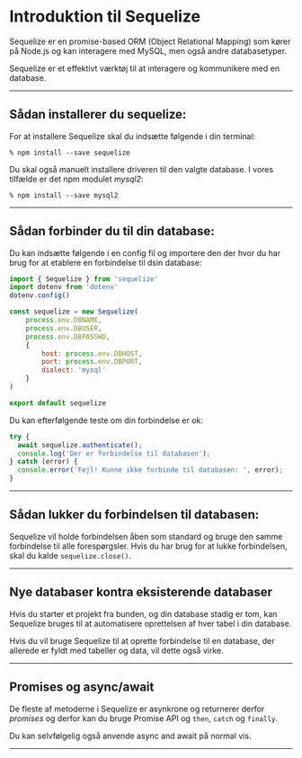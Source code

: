 # Introduktion til Sequelize
Sequelize er en promise-based ORM (Object Relational Mapping) som kører på Node.js og kan interagere med MySQL, men også andre databasetyper.

Sequelize er et effektivt værktøj til at interagere og kommunikere med en database. 
___
## Sådan installerer du sequelize:

For at installere Sequelize skal du indsætte følgende i din terminal:
```
% npm install --save sequelize
```
Du skal også manuelt installere driveren til den valgte database. I vores tilfælde er det npm modulet *mysql2*:
```
% npm install --save mysql2
```
___
## Sådan forbinder du til din database:
Du kan indsætte følgende i en config fil og importere den der hvor du har brug for at etablere en forbindelse til dsin database:
```js
import { Sequelize } from 'sequelize'
import dotenv from 'dotenv'
dotenv.config()

const sequelize = new Sequelize(
	process.env.DBNAME,
	process.env.DBUSER,
	process.env.DBPASSWD,
	{
		host: process.env.DBHOST,
		port: process.env.DBPORT,
		dialect: 'mysql'
	}
)

export default sequelize
```
Du kan efterfølgende teste om din forbindelse er ok:
```js
try {
  await sequelize.authenticate();
  console.log('Der er forbindelse til databasen');
} catch (error) {
  console.error('Fejl! Kunne ikke forbinde til databasen: ', error);
}
```
___
## Sådan lukker du forbindelsen til databasen:
Sequelize vil holde forbindelsen åben som standard og bruge den samme forbindelse til alle forespørgsler. Hvis du har brug for at lukke forbindelsen, skal du kalde `sequelize.close()`.
___
## Nye databaser kontra eksisterende databaser
Hvis du starter et projekt fra bunden, og din database stadig er tom, kan Sequelize bruges til at automatisere oprettelsen af hver tabel i din database.

Hvis du vil bruge Sequelize til at oprette forbindelse til en database, der allerede er fyldt med tabeller og data, vil dette også virke.
___
## Promises og async/await
De fleste af metoderne i Sequelize er asynkrone og returnerer derfor *promises* og derfor kan du bruge Promise API og `then`, `catch` og  `finally`.

Du kan selvfølgelig også anvende async and await på normal vis.
___